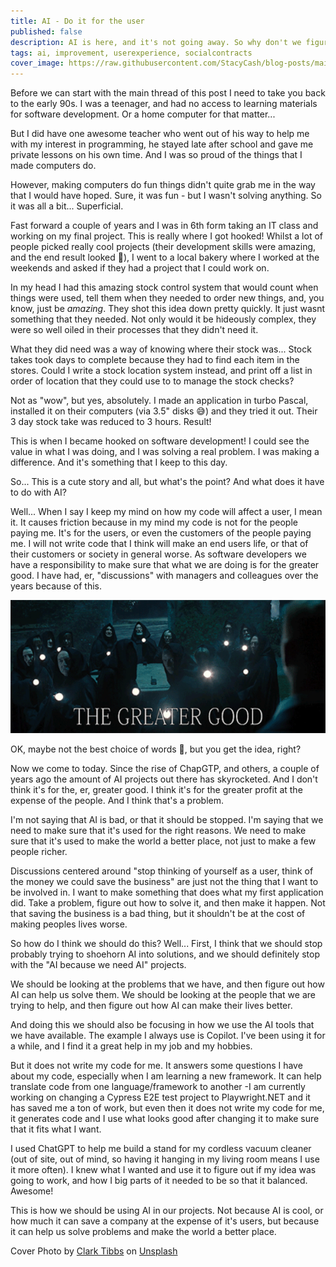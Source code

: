 ```yaml
---
title: AI - Do it for the user
published: false
description: AI is here, and it's not going away. So why don't we figure out how to make it work for us?
tags: ai, improvement, userexperience, socialcontracts
cover_image: https://raw.githubusercontent.com/StacyCash/blog-posts/main/general/2024/do-whats-best/cover-picture.jpg
---
```


Before we can start with the main thread of this post I need to take you back to the early 90s. I was a teenager, and had no access to learning materials for software development. Or a home computer for that matter...

But I did have one awesome teacher who went out of his way to help me with my interest in programming, he stayed late after school and gave me private lessons on his own time. And I was so proud of the things that I made computers do.

However, making computers do fun things didn't quite grab me in the way that I would have hoped. Sure, it was fun - but I wasn't solving anything. So it was all a bit... Superficial.

Fast forward a couple of years and I was in 6th form taking an IT class and working on my final project. This is really where I got hooked! Whilst a lot of people picked really cool projects (their development skills were amazing, and the end result looked 🤩), I went to a local bakery where I worked at the weekends and asked if they had a project that I could work on.

In my head I had this amazing stock control system that would count when things were used, tell them when they needed to order new things, and, you know, just be *amazing*. They shot this idea down pretty quickly. It just wasnt something that they needed. Not only would it be hideously complex, they were so well oiled in their processes that they didn't need it.

What they did need was a way of knowing where their stock was... Stock takes took days to complete because they had to find each item in the stores. Could I write a stock location system instead, and print off a list in order of location that they could use to to manage the stock checks?

Not as "wow", but yes, absolutely. I made an application in turbo Pascal, installed it on their computers (via 3.5" disks 😅) and they tried it out. Their 3 day stock take was reduced to 3 hours. Result!

This is when I became hooked on software development! I could see the value in what I was doing, and I was solving a real problem. I was making a difference. And it's something that I keep to this day.

So... This is a cute story and all, but what's the point? And what does it have to do with AI?

Well... When I say I keep my mind on how my code will affect a user, I mean it. It causes friction because in my mind my code is not for the people paying me. It's for the users, or even the customers of the people paying me. I will not write code that I think will make an end users life, or that of their customers or society in general worse. As software developers we have a responsibility to make sure that what we are doing is for the greater good. I have had, er, "discussions" with managers and colleagues over the years because of this.

![Hot Fuzz villages saying "The Greater good"](https://raw.githubusercontent.com/StacyCash/blog-posts/main/general/2024/do-whats-best/The%20Greater%20Good.gif)

OK, maybe not the best choice of words 🤣, but you get the idea, right?

Now we come to today. Since the rise of ChapGTP, and others, a couple of years ago the amount of AI projects out there has skyrocketed. And I don't think it's for the, er, greater good. I think it's for the greater profit at the expense of the people. And I think that's a problem.

I'm not saying that AI is bad, or that it should be stopped. I'm saying that we need to make sure that it's used for the right reasons. We need to make sure that it's used to make the world a better place, not just to make a few people richer.

Discussions centered around "stop thinking of yourself as a user, think of the money we could save the business" are just not the thing that I want to be involved in. I want to make something that does what my first application did. Take a problem, figure out how to solve it, and then make it happen. Not that saving the business is a bad thing, but it shouldn't be at the cost of making peoples lives worse.

So how do I think we should do this? Well... First, I think that we should stop probably trying to shoehorn AI into solutions, and we should definitely stop with the "AI because we need AI" projects.

We should be looking at the problems that we have, and then figure out how AI can help us solve them. We should be looking at the people that we are trying to help, and then figure out how AI can make their lives better.

And doing this we should also be focusing in how we use the AI tools that we have available. The example I always use is Copilot. I've been using it for a while, and I find it a great help in my job and my hobbies.

But it does not write my code for me. It answers some questions I have about my code, especially when I am learning a new framework. It can help translate code from one language/framework to another  -I am currently working on changing a Cypress E2E test project to Playwright.NET and it has saved me a ton of work, but even then it does not write my code for me, it generates code and I use what looks good after changing it to make sure that it fits what I want.

I used ChatGPT to help me build a stand for my cordless vacuum cleaner (out of site, out of mind, so having it hanging in my living room means I use it more often). I knew what I wanted and use it to figure out if my idea was going to work, and how I big parts of it needed to be so that it balanced. Awesome!

This is how we should be using AI in our projects. Not because AI is cool, or how much it can save a company at the expense of it's users, but because it can help us solve problems and make the world a better place.

Cover Photo by <a href="https://unsplash.com/@clarktibbs?utm_content=creditCopyText&utm_medium=referral&utm_source=unsplash">Clark Tibbs</a> on <a href="https://unsplash.com/photos/do-something-great-neon-sign-oqStl2L5oxI?utm_content=creditCopyText&utm_medium=referral&utm_source=unsplash">Unsplash</a>
  